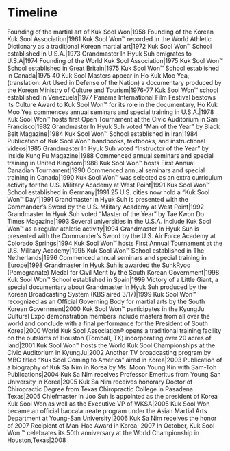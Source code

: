 # Timeline
Founding of the martial art of Kuk Sool Won|1958
Founding of the Korean Kuk Sool Association|1961
Kuk Sool Won™ recorded in the World Athletic Dictionary as a traditional Korean martial art|1972
Kuk Sool Won™ School established in U.S.A.|1973
Grandmaster In Hyuk Suh emigrates to U.S.A|1974
Founding of the World Kuk Sool Association|1975
Kuk Sool Won™ School established in Great Britain|1975
Kuk Sool Won™ School established in Canada|1975
40 Kuk Sool Masters appear in Ho Kuk Moo Yea, (translation: Art Used in Defense of the Nation) a documentary produced by the Korean Ministry of Culture and Tourism|1976-77
Kuk Sool Won™ school established in Venezuela|1977
Panama International Film Festival bestows its Culture Award to Kuk Sool Won™ for its role in the documentary, Ho Kuk Moo Yea commences annual seminars and special training in U.S.A.|1978
Kuk Sool Won™ hosts first Open Tournament at the Civic Auditorium in San Francisco|1982
Grandmaster In Hyuk Suh voted “Man of the Year” by Black Belt Magazine|1984
Kuk Sool Won™ School established in Iran|1984
Publication of Kuk Sool Won™ handbooks, textbooks, and instructional videos|1985
Grandmaster In Hyuk Suh voted “Instructor of the Year” by Inside Kung Fu Magazine|1988
Commenced annual seminars and special training in United Kingdom|1988
Kuk Sool Won™ hosts First Annual Canadian Tournament|1990
Commenced annual seminars and special training in Canada|1990
Kuk Sool Won™ was selected as an extra curriculum activity for the U.S. Military Academy at West Point|1991
Kuk Sool Won™ School established in Germany|1991
25 U.S. cities now hold a “Kuk Sool Won™ Day”|1991
Grandmaster In Hyuk Suh is presented with the Commander’s Sword by the U.S. Military Academy at West Point|1992
Grandmaster In Hyuk Suh voted “Master of the Year” by Tae Kwon Do Times Magazine|1993
Several universities in the U.S.A. include Kuk Sool Won™ as a regular athletic activity|1994
Grandmaster In Hyuk Suh is presented with the Commander’s Sword by the U.S. Air Force Academy at Colorado Springs|1994
Kuk Sool Won™ hosts First Annual Tournament at the U.S. Military Academy|1995
Kuk Sool Won™ School established in The Netherlands|1996
Commenced annual seminars and special training in Europe|1998
Grandmaster In Hyuk Suh is awarded the SuhkRyoo (Pomegranate) Medal  for Civil Merit by the South Korean Government|1998
Kuk Sool Won™ School established in Spain|1999
Victory of a Little Giant, a special documentary about Grandmaster In Hyuk Suh produced by the Korean Broadcasting System (KBS aired 3/17)|1999
Kuk Sool Won™ recognized as an Official Governing Body for martial arts by the South Korean Government|2000
Kuk Sool Won™ participates in the KyungJu Cultural Expo demonstration members include masters from all over the world and conclude with a final performance for the President of South Korea|2000
World Kuk Sool Association® opens a traditional training facility on the outskirts of Houston (Tomball, TX) incorporating over 20 acres of land|2001
Kuk Sool Won™ hosts the World Kuk Sool Championships at the Civic Auditorium in KyungJu|2002
Another TV broadcasting program by MBC titled “Kuk Sool Coming to America”  aired in Korea|2003
Publication of a biography of Kuk Sa Nim in Korea by Ms. Moon Young Kin with Sam-Toh Publications|2004
Kuk Sa Nim receives Professor Emeritus from Young San University in Korea|2005
Kuk Sa Nim receives honorary Doctor of Chiropractic Degree from Texas Chiropractic College in Pasadena Texas|2005
Chiefmaster In Joo Suh is appointed as the president of Korea Kuk Sool Won as well as the Executive VP of WKSA|2005
Kuk Sool Won became an official baccalaureate program under the Asian Martial Arts Department at Young-San University|2006
Kuk Sa Nim receives the honor of 2007 Recipient of Man-Hae Award in Korea| 2007
In October, Kuk Sool Won ™ celebrates its 50th anniversary at the World Championship in Houston,Texas|2008

 
